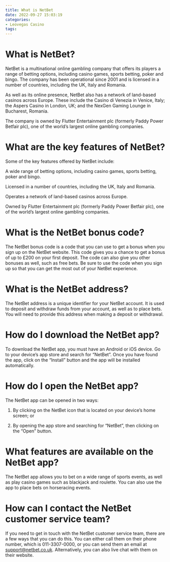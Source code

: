 ```yaml
---
title: What is NetBet
date: 2022-09-27 15:03:19
categories:
- Leovegas Casino
tags:
---
```



#  What is NetBet?

NetBet is a multinational online gambling company that offers its players a range of betting options, including casino games, sports betting, poker and bingo. The company has been operational since 2001 and is licensed in a number of countries, including the UK, Italy and Romania.

As well as its online presence, NetBet also has a network of land-based casinos across Europe. These include the Casino di Venezia in Venice, Italy; the Aspers Casino in London, UK; and the NexGen Gaming Lounge in Bucharest, Romania.

The company is owned by Flutter Entertainment plc (formerly Paddy Power Betfair plc), one of the world’s largest online gambling companies.

# What are the key features of NetBet?

Some of the key features offered by NetBet include:

A wide range of betting options, including casino games, sports betting, poker and bingo.

Licensed in a number of countries, including the UK, Italy and Romania.

Operates a network of land-based casinos across Europe.

Owned by Flutter Entertainment plc (formerly Paddy Power Betfair plc), one of the world’s largest online gambling companies.

#  What is the NetBet bonus code?

The NetBet bonus code is a code that you can use to get a bonus when you sign up on the NetBet website. This code gives you a chance to get a bonus of up to £200 on your first deposit. The code can also give you other bonuses as well, such as free bets. Be sure to use the code when you sign up so that you can get the most out of your NetBet experience.

#  What is the NetBet address?

The NetBet address is a unique identifier for your NetBet account. It is used to deposit and withdraw funds from your account, as well as to place bets. You will need to provide this address when making a deposit or withdrawal.

#  How do I download the NetBet app?

To download the NetBet app, you must have an Android or iOS device. Go to your device’s app store and search for “NetBet”. Once you have found the app, click on the “Install” button and the app will be installed automatically.

# How do I open the NetBet app?

The NetBet app can be opened in two ways:

1. By clicking on the NetBet icon that is located on your device’s home screen; or

2. By opening the app store and searching for “NetBet”, then clicking on the “Open” button.

# What features are available on the NetBet app?

The NetBet app allows you to bet on a wide range of sports events, as well as play casino games such as blackjack and roulette. You can also use the app to place bets on horseracing events.

#  How can I contact the NetBet customer service team?

If you need to get in touch with the NetBet customer service team, there are a few ways that you can do this. You can either call them on their phone number, which is 011-3307-0000, or you can send them an email at support@netbet.co.uk. Alternatively, you can also live chat with them on their website.